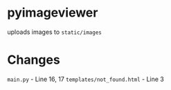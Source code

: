 # pyimageviewer

uploads images to ``static/images``


# Changes
``main.py`` - Line 16, 17
``templates/not_found.html`` - Line 3

